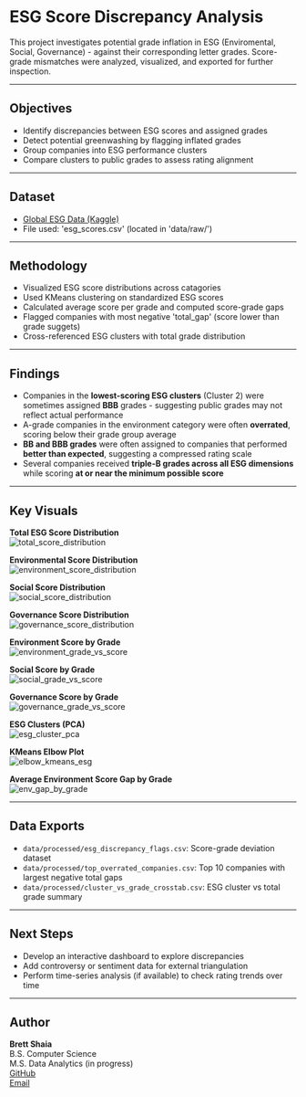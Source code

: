 # ESG Score Discrepancy Analysis

This project investigates potential grade inflation in ESG (Enviromental, Social, Governance) - against their corresponding letter grades. Score-grade mismatches were analyzed, visualized, and exported for further inspection.

---

## Objectives

- Identify discrepancies between ESG scores and assigned grades
- Detect potential greenwashing by flagging inflated grades
- Group companies into ESG performance clusters
- Compare clusters to public grades to assess rating alignment

---

## Dataset

- [Global ESG Data (Kaggle)](https://www.kaggle.com/datasets/shivamshukla/explore-esg-environmental-social-and-governance)  
- File used: 'esg_scores.csv' (located in 'data/raw/')

---

## Methodology 

- Visualized ESG score distributions across catagories
- Used KMeans clustering on standardized ESG scores
- Calculated average score per grade and computed score-grade gaps
- Flagged companies with most negative 'total_gap' (score lower than grade suggets)
- Cross-referenced ESG clusters with total grade distribution

---

## Findings

- Companies in the **lowest-scoring ESG clusters** (Cluster 2) were sometimes assigned **BBB** grades - suggesting public grades may not reflect actual performance
- A-grade companies in the environment category were often **overrated**, scoring below their grade group average
- **BB and BBB grades** were often assigned to companies that performed **better than expected**, suggesting a compressed rating scale
- Several companies received **triple-B grades across all ESG dimensions** while scoring **at or near the minimum possible score**

---

## Key Visuals

**Total ESG Score Distribution**  
![total_score_distribution](visuals/total_score_distributions.png)

**Environmental Score Distribution**  
![environment_score_distribution](visuals/enviroment_score_distribution.png)

**Social Score Distribution**  
![social_score_distribution](visuals/social_score_distribution.png)

**Governance Score Distribution**  
![governance_score_distribution](visuals/governance_score_distribution.png)

**Environment Score by Grade**  
![environment_grade_vs_score](visuals/environment_grade_vs_score.png)

**Social Score by Grade**  
![social_grade_vs_score](visuals/social_grade_vs_score.png)

**Governance Score by Grade**  
![governance_grade_vs_score](visuals/governance_grade_vs_score.png)

**ESG Clusters (PCA)**  
![esg_cluster_pca](visuals/esg_cluster_pca_png.png)

**KMeans Elbow Plot**  
![elbow_kmeans_esg](visuals/elbow_kmeans_esg.png)

**Average Environment Score Gap by Grade**  
![env_gap_by_grade](visuals/env_gap_by_grade.png)



---

## Data Exports

- `data/processed/esg_discrepancy_flags.csv`: Score-grade deviation dataset  
- `data/processed/top_overrated_companies.csv`: Top 10 companies with largest negative total gaps  
- `data/processed/cluster_vs_grade_crosstab.csv`: ESG cluster vs total grade summary  

---

## Next Steps

- Develop an interactive dashboard to explore discrepancies  
- Add controversy or sentiment data for external triangulation  
- Perform time-series analysis (if available) to check rating trends over time  

---

## Author

**Brett Shaia**  
B.S. Computer Science  
M.S. Data Analytics (in progress)  
[GitHub](https://github.com/Bshaia)  
[Email](mailto:brettshaia@gmail.com)